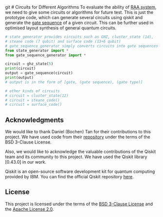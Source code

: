 git # Circuits for Different Algorithms
To evaluate the ability of [RAA system](https://www.nature.com/articles/s41586-022-04592-6), we need to give some circuits or algorithms for future test. 
This is just the prototype code, which can generate several circuits using qiskit and generate the [gate sequence](https://github.com/tbcdebug/OLSQ) of a given circuit. 
This can be further used in optimised layout synthesis of general quantum circuits. 



```python
# state_generator provides circuits such as GHZ, cluster_state (1d), 
# steane code (7 qubit) and surface code (13+6 qubit)
# gate_sequence_generator simply converts circuits into gate sequences
from state_generator import *
from gate_sequence_generator import *

circuit = ghz_state(5)
print(circuit)
output = gate_sequence(circuit)
print(output)
# output is in the form of [gate, (gate sequence), (gate type)]

# other kinds of circuits
# circuit = cluster_state(12)
# circuit = steane_code()
# circuit = surface_code()
```

## Acknowledgments

We would like to thank Daniel (Bochen) Tan for their contributions to this project. We have used code from their [repository](https://github.com/tbcdebug/OLSQ) under the terms of the BSD 3-Clause License.

Also, we would like to acknowledge the valuable contributions of the Qiskit team and its community to this project. We have used the Qiskit library [0.43.0] in our work.

Qiskit is an open-source software development kit for quantum computing provided by IBM. You can find the official Qiskit repository [here](https://github.com/Qiskit/qiskit).

## License

This project is licensed under the terms of the [BSD 3-Clause License](https://github.com/tbcdebug/OLSQ/blob/master/LICENSE) and the [Apache License 2.0](LICENSE.txt).


